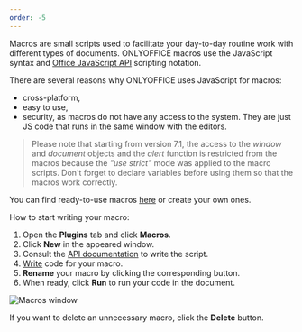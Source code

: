 ```yaml
---
order: -5
---
```


Macros are small scripts used to facilitate your day-to-day routine work with different types of documents. ONLYOFFICE macros use the JavaScript syntax and [Office JavaScript API](../../../Office%20API/Get%20Started/Overview/index.md) scripting notation.

There are several reasons why ONLYOFFICE uses JavaScript for macros:

* cross-platform,
* easy to use,
* security, as macros do not have any access to the system. They are just JS code that runs in the same window with the editors.

> Please note that starting from version 7.1, the access to the *window* and *document* objects and the *alert* function is restricted from the macros because the *"use strict"* mode was applied to the macro scripts. Don't forget to declare variables before using them so that the macros work correctly.

You can find ready-to-use macros [here](../Macro%20samples/index.md) or create your own ones.

How to start writing your macro:

1. Open the **Plugins** tab and click **Macros**.
2. Click **New** in the appeared window.
3. Consult the [API documentation](../../../Office%20API/Get%20Started/Overview/index.md) to write the script.
4. [Write](/plugin/writingmacros) code for your macro.
5. **Rename** your macro by clicking the corresponding button.
6. When ready, click **Run** to run your code in the document.

![Macros window](/assets/images/plugins/macro_window.png)

If you want to delete an unnecessary macro, click the **Delete** button.
